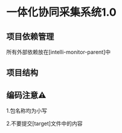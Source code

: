 # 一体化协同采集系统1.0

## 项目依赖管理
所有外部依赖放在[intelli-monitor-parent]中

## 项目结构


## 编码注意⚠️
1.包名称均为小写

2.不要提交[target]文件中的内容
